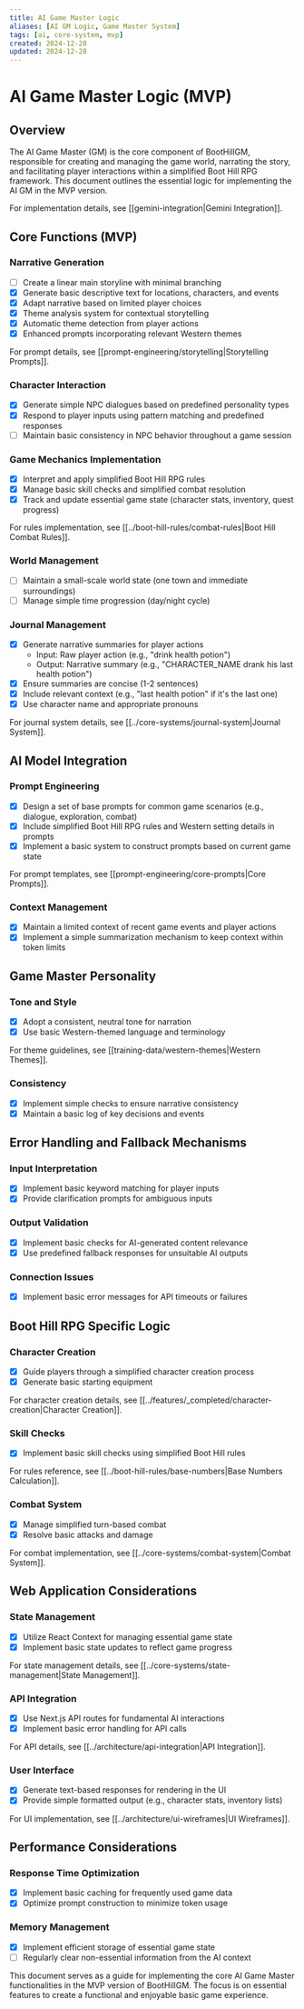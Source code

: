 ```yaml
---
title: AI Game Master Logic
aliases: [AI GM Logic, Game Master System]
tags: [ai, core-system, mvp]
created: 2024-12-28
updated: 2024-12-28
---
```


# AI Game Master Logic (MVP)

## Overview
The AI Game Master (GM) is the core component of BootHillGM, responsible for creating and managing the game world, narrating the story, and facilitating player interactions within a simplified Boot Hill RPG framework. This document outlines the essential logic for implementing the AI GM in the MVP version.

For implementation details, see [[gemini-integration|Gemini Integration]].

## Core Functions (MVP)

### Narrative Generation
- [ ] Create a linear main storyline with minimal branching
- [x] Generate basic descriptive text for locations, characters, and events
- [x] Adapt narrative based on limited player choices
- [x] Theme analysis system for contextual storytelling
- [x] Automatic theme detection from player actions
- [x] Enhanced prompts incorporating relevant Western themes

For prompt details, see [[prompt-engineering/storytelling|Storytelling Prompts]].

### Character Interaction
- [x] Generate simple NPC dialogues based on predefined personality types
- [x] Respond to player inputs using pattern matching and predefined responses
- [ ] Maintain basic consistency in NPC behavior throughout a game session

### Game Mechanics Implementation
- [x] Interpret and apply simplified Boot Hill RPG rules
- [x] Manage basic skill checks and simplified combat resolution
- [x] Track and update essential game state (character stats, inventory, quest progress)

For rules implementation, see [[../boot-hill-rules/combat-rules|Boot Hill Combat Rules]].

### World Management
- [ ] Maintain a small-scale world state (one town and immediate surroundings)
- [ ] Manage simple time progression (day/night cycle)

### Journal Management
- [x] Generate narrative summaries for player actions
  - Input: Raw player action (e.g., "drink health potion")
  - Output: Narrative summary (e.g., "CHARACTER_NAME drank his last health potion")
- [x] Ensure summaries are concise (1-2 sentences)
- [x] Include relevant context (e.g., "last health potion" if it's the last one)
- [x] Use character name and appropriate pronouns

For journal system details, see [[../core-systems/journal-system|Journal System]].

## AI Model Integration

### Prompt Engineering
- [x] Design a set of base prompts for common game scenarios (e.g., dialogue, exploration, combat)
- [x] Include simplified Boot Hill RPG rules and Western setting details in prompts
- [x] Implement a basic system to construct prompts based on current game state

For prompt templates, see [[prompt-engineering/core-prompts|Core Prompts]].

### Context Management
- [x] Maintain a limited context of recent game events and player actions
- [x] Implement a simple summarization mechanism to keep context within token limits

## Game Master Personality

### Tone and Style
- [x] Adopt a consistent, neutral tone for narration
- [x] Use basic Western-themed language and terminology

For theme guidelines, see [[training-data/western-themes|Western Themes]].

### Consistency
- [x] Implement simple checks to ensure narrative consistency
- [x] Maintain a basic log of key decisions and events

## Error Handling and Fallback Mechanisms

### Input Interpretation
- [x] Implement basic keyword matching for player inputs
- [x] Provide clarification prompts for ambiguous inputs

### Output Validation
- [x] Implement basic checks for AI-generated content relevance
- [x] Use predefined fallback responses for unsuitable AI outputs

### Connection Issues
- [x] Implement basic error messages for API timeouts or failures

## Boot Hill RPG Specific Logic

### Character Creation
- [x] Guide players through a simplified character creation process
- [x] Generate basic starting equipment

For character creation details, see [[../features/_completed/character-creation|Character Creation]].

### Skill Checks
- [x] Implement basic skill checks using simplified Boot Hill rules

For rules reference, see [[../boot-hill-rules/base-numbers|Base Numbers Calculation]].

### Combat System
- [x] Manage simplified turn-based combat
- [x] Resolve basic attacks and damage

For combat implementation, see [[../core-systems/combat-system|Combat System]].

## Web Application Considerations

### State Management
- [x] Utilize React Context for managing essential game state
- [x] Implement basic state updates to reflect game progress

For state management details, see [[../core-systems/state-management|State Management]].

### API Integration
- [x] Use Next.js API routes for fundamental AI interactions
- [x] Implement basic error handling for API calls

For API details, see [[../architecture/api-integration|API Integration]].

### User Interface
- [x] Generate text-based responses for rendering in the UI
- [x] Provide simple formatted output (e.g., character stats, inventory lists)

For UI implementation, see [[../architecture/ui-wireframes|UI Wireframes]].

## Performance Considerations

### Response Time Optimization
- [x] Implement basic caching for frequently used game data
- [x] Optimize prompt construction to minimize token usage

### Memory Management
- [x] Implement efficient storage of essential game state
- [ ] Regularly clear non-essential information from the AI context

This document serves as a guide for implementing the core AI Game Master functionalities in the MVP version of BootHillGM. The focus is on essential features to create a functional and enjoyable basic game experience.